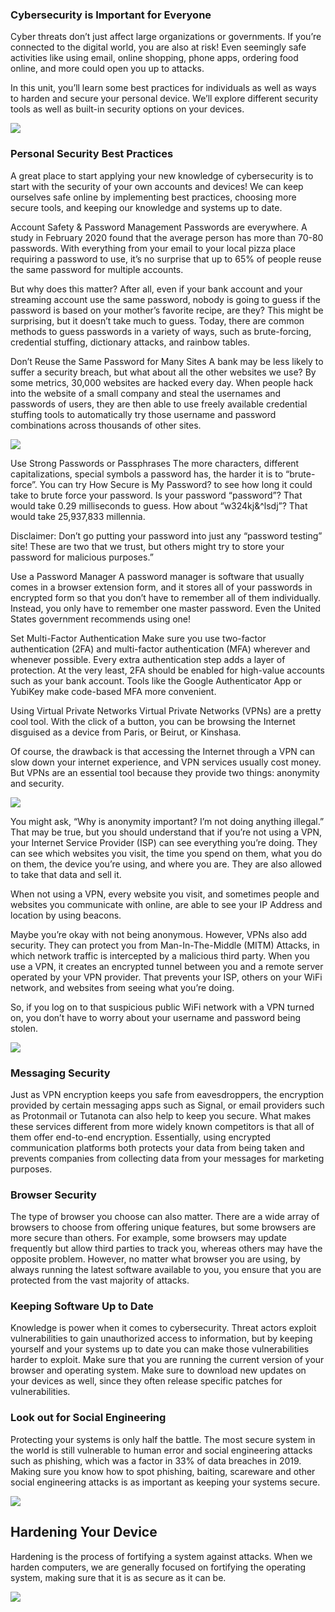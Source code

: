 ### Cybersecurity is Important for Everyone
Cyber threats don’t just affect large organizations or governments. If you’re connected to the digital world, you are also at risk! Even seemingly safe activities like using email, online shopping, phone apps, ordering food online, and more could open you up to attacks.

In this unit, you’ll learn some best practices for individuals as well as ways to harden and secure your personal device. We’ll explore different security tools as well as built-in security options on your devices.

![](https://static-assets.codecademy.com/Courses/introduction-to-cybersecurity/securing-personal-devices/Cybersecurity_ComputerSystemSecurityHardening_1-16.svg)

### Personal Security Best Practices

A great place to start applying your new knowledge of cybersecurity is to start with the security of your own accounts and devices! We can keep ourselves safe online by implementing best practices, choosing more secure tools, and keeping our knowledge and systems up to date.

Account Safety & Password Management
Passwords are everywhere. A study in February 2020 found that the average person has more than 70-80 passwords. With everything from your email to your local pizza place requiring a password to use, it’s no surprise that up to 65% of people reuse the same password for multiple accounts.

But why does this matter? After all, even if your bank account and your streaming account use the same password, nobody is going to guess if the password is based on your mother’s favorite recipe, are they? This might be surprising, but it doesn’t take much to guess. Today, there are common methods to guess passwords in a variety of ways, such as brute-forcing, credential stuffing, dictionary attacks, and rainbow tables.

Don’t Reuse the Same Password for Many Sites
A bank may be less likely to suffer a security breach, but what about all the other websites we use? By some metrics, 30,000 websites are hacked every day. When people hack into the website of a small company and steal the usernames and passwords of users, they are then able to use freely available credential stuffing tools to automatically try those username and password combinations across thousands of other sites.

![](https://static-assets.codecademy.com/Courses/introduction-to-cybersecurity/personal-device-security/Cybersecurity_CredentialStuffing_v2-01.svg)

Use Strong Passwords or Passphrases
The more characters, different capitalizations, special symbols a password has, the harder it is to “brute-force”. You can try How Secure is My Password? to see how long it could take to brute force your password. Is your password “password”? That would take 0.29 milliseconds to guess. How about “w324kj&^lsdj”? That would take 25,937,833 millennia.

Disclaimer: Don’t go putting your password into just any “password testing” site! These are two that we trust, but others might try to store your password for malicious purposes.”

Use a Password Manager
A password manager is software that usually comes in a browser extension form, and it stores all of your passwords in encrypted form so that you don’t have to remember all of them individually. Instead, you only have to remember one master password. Even the United States government recommends using one!

Set Multi-Factor Authentication
Make sure you use two-factor authentication (2FA) and multi-factor authentication (MFA) wherever and whenever possible. Every extra authentication step adds a layer of protection. At the very least, 2FA should be enabled for high-value accounts such as your bank account. Tools like the Google Authenticator App or YubiKey make code-based MFA more convenient.

Using Virtual Private Networks
Virtual Private Networks (VPNs) are a pretty cool tool. With the click of a button, you can be browsing the Internet disguised as a device from Paris, or Beirut, or Kinshasa.

Of course, the drawback is that accessing the Internet through a VPN can slow down your internet experience, and VPN services usually cost money. But VPNs are an essential tool because they provide two things: anonymity and security.

![](https://static-assets.codecademy.com/Courses/introduction-to-cybersecurity/personal-device-security/Cybersecurity_VPNDiagram_1-09.svg)

You might ask, “Why is anonymity important? I’m not doing anything illegal.” That may be true, but you should understand that if you’re not using a VPN, your Internet Service Provider (ISP) can see everything you’re doing. They can see which websites you visit, the time you spend on them, what you do on them, the device you’re using, and where you are. They are also allowed to take that data and sell it.

When not using a VPN, every website you visit, and sometimes people and websites you communicate with online, are able to see your IP Address and location by using beacons.

Maybe you’re okay with not being anonymous. However, VPNs also add security. They can protect you from Man-In-The-Middle (MITM) Attacks, in which network traffic is intercepted by a malicious third party. When you use a VPN, it creates an encrypted tunnel between you and a remote server operated by your VPN provider. That prevents your ISP, others on your WiFi network, and websites from seeing what you’re doing.

So, if you log on to that suspicious public WiFi network with a VPN turned on, you don’t have to worry about your username and password being stolen.

![](https://static-assets.codecademy.com/Courses/introduction-to-cybersecurity/personal-device-security/Cybersecurity_ManintheMiddle_v2-11.svg)

### Messaging Security
Just as VPN encryption keeps you safe from eavesdroppers, the encryption provided by certain messaging apps such as Signal, or email providers such as Protonmail or Tutanota can also help to keep you secure. What makes these services different from more widely known competitors is that all of them offer end-to-end encryption. Essentially, using encrypted communication platforms both protects your data from being taken and prevents companies from collecting data from your messages for marketing purposes.

### Browser Security
The type of browser you choose can also matter. There are a wide array of browsers to choose from offering unique features, but some browsers are more secure than others. For example, some browsers may update frequently but allow third parties to track you, whereas others may have the opposite problem. However, no matter what browser you are using, by always running the latest software available to you, you ensure that you are protected from the vast majority of attacks.

### Keeping Software Up to Date
Knowledge is power when it comes to cybersecurity. Threat actors exploit vulnerabilities to gain unauthorized access to information, but by keeping yourself and your systems up to date you can make those vulnerabilities harder to exploit. Make sure that you are running the current version of your browser and operating system. Make sure to download new updates on your devices as well, since they often release specific patches for vulnerabilities.

### Look out for Social Engineering
Protecting your systems is only half the battle. The most secure system in the world is still vulnerable to human error and social engineering attacks such as phishing, which was a factor in 33% of data breaches in 2019. Making sure you know how to spot phishing, baiting, scareware and other social engineering attacks is as important as keeping your systems secure.

![](https://static-assets.codecademy.com/Courses/introduction-to-cybersecurity/personal-device-security/verizon_attacks.png)

## Hardening Your Device
Hardening is the process of fortifying a system against attacks. When we harden computers, we are generally focused on fortifying the operating system, making sure that it is as secure as it can be.

![](https://static-assets.codecademy.com/Courses/introduction-to-cybersecurity/securing-personal-devices/Cybersecurity_ComputerSystemSecurityHardening_1-16.svg)

